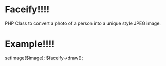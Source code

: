 Faceify!!!!
===========
PHP Class to convert a photo of a person into a unique style JPEG image.

Example!!!!
========
<?php
require_once 'Facify.php';
$image = 'sample.jpg';
$faceify = new Facify();
$faceify->setImage($image);

$faceify->draw();

